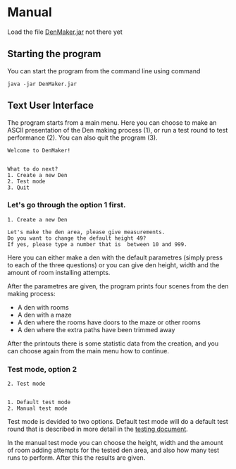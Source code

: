 # Manual

Load the file [DenMaker.jar](https://github.com/apndx/DenMaker..) not there yet

## Starting the program

You can start the program from the command line using command

```
java -jar DenMaker.jar
```

## Text User Interface

The program starts from a main menu. Here you can choose to make an ASCII presentation of the Den making process (1), or run a test round to test performance (2). You can also quit the program (3).

```
Welcome to DenMaker!
 
 
What to do next?
1. Create a new Den
2. Test mode
3. Quit

```

### Let's go through the option 1 first.

```
1. Create a new Den

Let's make the den area, please give measurements.
Do you want to change the default height 49?
If yes, please type a number that is  between 10 and 999.

```

Here you can either make a den with the default parametres (simply press <enter> to each of the three questions) or you can give den height, width and the amount of room installing attempts.

After the parametres are given, the program prints four scenes from the den making process:

* A den with rooms
* A den with a maze
* A den where the rooms have doors to the maze or other rooms
* A den where the extra paths have been trimmed away

After the printouts there is some statistic data from the creation, and you can choose again from the main menu how to continue.

### Test mode, option 2

```
2. Test mode


1. Default test mode
2. Manual test mode

```

Test mode is devided to two options. Default test mode will do a default test round that is described in more detail in the [testing document](https://github.com/apndx/DenMaker/blob/master/Documentation/testing_document.md).

In the manual test mode you can choose the height, width and the amount of room adding attempts for the tested den area, and also how many test runs to perform. After this the results are given.





